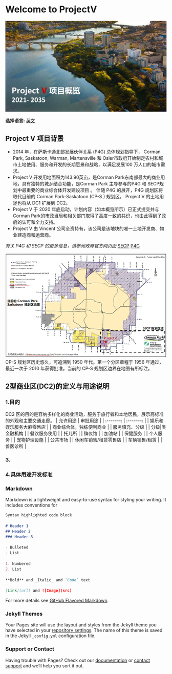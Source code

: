 # Welcome to ProjectV 

![Header](/docs/assets/V1c.PNG)

**选择语言:** [英文](https://taishanwei.github.io/ProjectVE/) 

## Project V 项目背景

- 2014 年，在萨斯卡通北部发展伙伴关系 (P4G) 总体规划指导下， Corman Park, Saskatoon, Warman, Martensville 和 Osler市政府开始制定农村和城市土地使用、服务和开发的长期愿景和战略，以满足发展100 万人口的城市需求。
- Project V 开发用地面积为143.90英亩，是Corman Park东南部最大的商业用地，具有独特的城乡结合功能，是Corman Park 主导参与的P4G 和 SECP规划中最重要的商业综合体开发建设项目 。 伴随 P4G 的展开，P4G 规划区将取代目前的 Corman Park-Saskatoon (CP-S ) 规划区， Project V 的土地用途也将从 DC1 扩展到 DC2。
- Project V 于 2020 年底启动，计划内容（如本概览所示）已正式提交并与 Corman Park的市政当局和相关部门取得了高度一致的共识，也由此得到了政府的认可和全力支持。
- Project V 由 Vincent 公司全资持有，该公司是该地块的唯一土地开发商、物业建造商和运营商。

_有关 P4G 和 SECP 的更多信息，请参阅政府官方网页面_ 
[SECP](https://www.rmcormanpark.ca/306/South-East-Concept-Plan)
[P4G](https://partnershipforgrowth.ca/about)

![Map](/docs/assets/1C.PNG)
  CP-S 规划区历史悠久，可追溯到 1950 年代。第一个分区章程于 1956 年通过，最近一次于 2010 年获得批准。当前的 CP-S 规划区边界在地图有所标注。

## 2型商业区(DC2)的定义与用途说明
### 1.目的
DC2 区的目的是容纳多样化的商业活动，服务于旅行者和本地居民，展示高标准的外观和主要交通走廊。
| 允许用途 | 审批用途 |
| :-------: | :-------: |
| 娱乐和娱乐服务大麻零售店 |
| 商业综合体，独栋便利商业 |
| 服务填充、分级 |
| 分级|类金融机构 |
| 餐饮服务使用 |
| 托儿所 |
| 殡仪馆 |
| 加油站 |
| 保健服务 |
| 个人服务 |
| 宠物护理设施 |
| 公共市场 |
| 休闲车销售/租赁零售店 | 
| 车辆销售/租赁 |
| 兽医诊所 |


### 3.
### 4.具体用途开发标准


### Markdown

Markdown is a lightweight and easy-to-use syntax for styling your writing. It includes conventions for

```markdown
Syntax highlighted code block

# Header 1
## Header 2
### Header 3

- Bulleted
- List

1. Numbered
2. List

**Bold** and _Italic_ and `Code` text

[Link](url) and ![Image](src)
```

For more details see [GitHub Flavored Markdown](https://guides.github.com/features/mastering-markdown/).

### Jekyll Themes

Your Pages site will use the layout and styles from the Jekyll theme you have selected in your [repository settings](https://github.com/Taishanwei/ProjectV/settings/pages). The name of this theme is saved in the Jekyll `_config.yml` configuration file.

### Support or Contact

Having trouble with Pages? Check out our [documentation](https://docs.github.com/categories/github-pages-basics/) or [contact support](https://support.github.com/contact) and we’ll help you sort it out.
